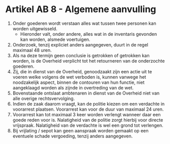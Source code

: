 # Artikel AB 8 - Algemene aanvulling

1. Onder goederen wordt verstaan alles wat tussen twee personen kan worden uitgewisseld.
   * Hieronder valt, onder andere, alles wat in de inventaris gevonden kan worden, alsmede voertuigen.
2. Onderzoek, tenzij expliciet anders aangegeven, duurt in de regel maximaal 48 uren.
3. Als na deze termijn geen conclusie is getrokken of getrokken kan worden, is de Overheid verplicht tot het retourneren van de onderzochte goederen.
4. Zij, die in dienst van de Overheid, genoodzaakt zijn een actie uit te voeren welke volgens de wet verboden is, kunnen vanwege het noodzakelijk aspect, binnen de contouren van hun functie, niet aangeklaagd worden als zijnde in overtreding van de wet.
5. Bovenstaande ontslaat ambtenaren in dienst van de Overheid niet van alle overige rechtsvervolging.
6. Indien de zaak daarom vraagt, kan de politie kiezen om een verdachte in voorarrest plaatsen. Voorarrest kan voor de duur van maximaal 24 uren.
7. Voorarrest kan tot maximaal 3 keer worden verlengt wanneer daar een goede reden voor is. Nalatigheid van de politie zorgt hierbij voor directe vrijspraak. Nalatigheid van de verdachte is wel een grond tot verlengen.
8. Bij vrijlating / sepot kan geen aanspraak worden gemaakt op een eventuele schade vergoeding, tenzij anders aangegeven.
